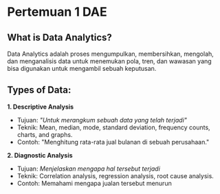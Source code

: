 # Pertemuan 1 DAE

## What is Data Analytics?
Data Analytics adalah proses mengumpulkan, membersihkan, mengolah, dan menganalisis data untuk menemukan pola, tren, dan wawasan yang bisa digunakan untuk mengambil sebuah keputusan.

## Types of Data:
**1. Descriptive Analysis**
- Tujuan: *"Untuk merangkum sebuah data yang telah terjadi"*
- Teknik: Mean, median, mode, standard deviation, frequency counts, charts, and graphs.
- Contoh: "Menghitung rata-rata jual bulanan di sebuah perusahaan."

**2. Diagnostic Analysis**
- Tujuan: *Menjelaskan mengapa hal tersebut terjadi*
- Teknik: Correlation analysis, regression analysis, root cause analysis.
- Contoh: Memahami mengapa jualan tersebut menurun
